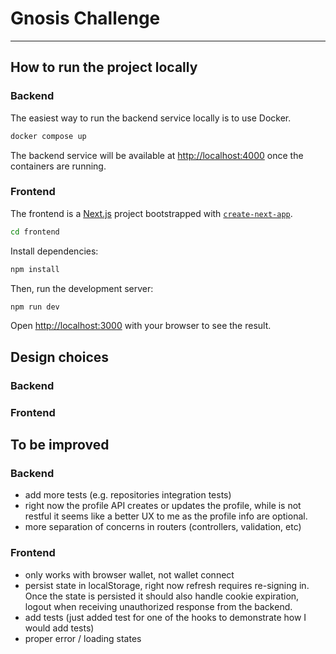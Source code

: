 # Gnosis Challenge
---

## How to run the project locally

### Backend

The easiest way to run the backend service locally is to use Docker.

```bash
docker compose up
```

The backend service will be available at [http://localhost:4000](http://localhost:4000) once the containers are running.

### Frontend

The frontend is a [Next.js](https://nextjs.org) project bootstrapped with [`create-next-app`](https://nextjs.org/docs/app/api-reference/cli/create-next-app).

```bash
cd frontend
```

Install dependencies:

```bash
npm install
```

Then, run the development server:

```bash
npm run dev
```

Open [http://localhost:3000](http://localhost:3000) with your browser to see the result.

## Design choices

### Backend

### Frontend


## To be improved

### Backend

- add more tests (e.g. repositories integration tests)
- right now the profile API creates or updates the profile, while is not restful it seems like a better UX to me as the profile info are optional.
- more separation of concerns in routers (controllers, validation, etc)

### Frontend

- only works with browser wallet, not wallet connect
- persist state in localStorage, right now refresh requires re-signing in. Once the state is persisted it should also handle cookie expiration, logout when receiving unauthorized response from the backend.
- add tests (just added test for one of the hooks to demonstrate how I would add tests)
- proper error / loading states
